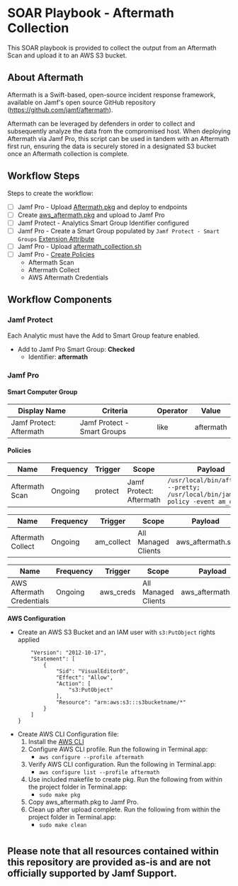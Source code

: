 # SOAR Playbook - Aftermath Collection

This SOAR playbook is provided to collect the output from an Aftermath Scan and upload it to an AWS S3 bucket.

## About Aftermath

Aftermath is a Swift-based, open-source incident response framework, available on Jamf's open source GitHub repository (https://github.com/jamf/aftermath).

Aftermath can be leveraged by defenders in order to collect and subsequently analyze the data from the compromised host. When deploying Aftermath via Jamf Pro, this script can be used in tandem with an Aftermath first run, ensuring the data is securely stored in a designated S3 bucket once an Aftermath collection is complete.

## Workflow Steps

Steps to create the workflow:

- [ ] Jamf Pro - Upload [Aftermath.pkg](https://github.com/jamf/aftermath/releases) and deploy to endpoints
- [ ] Create [aws_aftermath.pkg](#aws_pkg) and upload to Jamf Pro 
- [ ] Jamf Protect - Analytics Smart Group Identifier configured
- [ ] Jamf Pro - Create a Smart Group populated by `Jamf Protect - Smart Groups` [Extension Attribute](https://docs.jamf.com/jamf-protect/documentation/Setting_Up_Analytic_Remediation_With_Jamf_Pro.html#task-7832) 
- [ ] Jamf Pro - Upload [aftermath_collection.sh](./aftermath_collection.sh)
- [ ] Jamf Pro - [Create Policies](#policies)
    - Aftermath Scan
    - Aftermath Collect
    - AWS Aftermath Credentials

## Workflow Components
### Jamf Protect

Each Analytic must have the Add to Smart Group feature enabled. 

- Add to Jamf Pro Smart Group: **Checked**
    - Identifier: **aftermath**

### Jamf Pro
#### Smart Computer Group

|Display Name|Criteria|Operator|Value|
|------------|--------|--------|-----|
|Jamf Protect: Aftermath|Jamf Protect - Smart Groups|like|aftermath

####  <a id="policies"></a>Policies

|Name|Frequency|Trigger|Scope|Payload|
|----|---------|-------|-----|-------|
|Aftermath Scan|Ongoing|protect|Jamf Protect: Aftermath|`/usr/local/bin/aftermath --pretty; /usr/local/bin/jamf policy -event am_collect`

|Name|Frequency|Trigger|Scope|Payload|
|----|---------|-------|-----|-------|
|Aftermath Collect|Ongoing|am_collect|All Managed Clients|aws_aftermath.sh

|Name|Frequency|Trigger|Scope|Payload|
|----|---------|-------|-----|-------|
|AWS Aftermath Credentials|Ongoing|aws_creds|All Managed Clients|aws_aftermath.pkg

**AWS Configuration**

- Create an AWS S3 Bucket and an IAM user with `s3:PutObject` rights applied
    ```{
        "Version": "2012-10-17",
        "Statement": [
            {
                "Sid": "VisualEditor0",
                "Effect": "Allow",
                "Action": [
                    "s3:PutObject"
                ],
                "Resource": "arn:aws:s3:::s3bucketname/*"
            }
        ]
    }
    ```
- Create <a id="aws_pkg"></a>AWS CLI Configuration file:
    1. Install the [AWS CLI](https://docs.aws.amazon.com/cli/latest/userguide/getting-started-install.html)
    2. Configure AWS CLI profile. Run the following in Terminal.app:
        - `aws configure --profile aftermath`
    3. Verify AWS CLI configuration. Run the following in Terminal.app:
        - `aws configure list --profile aftermath`
    3. Use included makefile to create pkg. Run the following from within the project folder in Terminal.app:
        - `sudo make pkg`
    4. Copy aws_aftermath.pkg to Jamf Pro.
    5. Clean up after upload complete. Run the following from within the project folder in Terminal.app:
        - `sudo make clean`
#
## Please note that all resources contained within this repository are provided as-is and are not officially supported by Jamf Support.